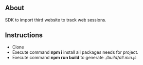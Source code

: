 ## About

SDK to import third website to track web sessions.

## Instructions
- Clone
- Execute command **npm i** install all packages needs for project.
- Execute command **npm run build** to generate *./build/all.min.js*